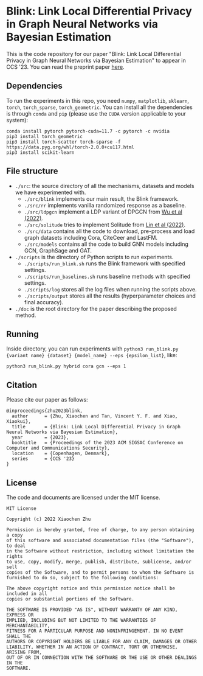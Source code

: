 # Blink: Link Local Differential Privacy in Graph Neural Networks via Bayesian Estimation

This is the code repository for our paper "Blink: Link Local Differential Privacy in Graph Neural Networks via Bayesian Estimation" to appear in CCS '23. You can read the preprint paper [here](https://arxiv.org/abs/2309.03190).

## Dependencies

To run the experiments in this repo, you need `numpy`, `matplotlib`, `sklearn`, `torch`, `torch_sparse`, `torch_geometric`. You can install all the dependencies is through `conda` and `pip` (please use the `CUDA` version applicable to your system):

```
conda install pytorch pytorch-cuda=11.7 -c pytorch -c nvidia
pip3 install torch_geometric
pip3 install torch-scatter torch-sparse -f https://data.pyg.org/whl/torch-2.0.0+cu117.html
pip3 install scikit-learn
```

## File structure
- `./src`: the source directory of all the mechanisms, datasets and models we have experimented with.
  - `./src/blink` implements our main result, the Blink framework.
  - `./src/rr` implements vanilla randomized response as a baseline.
  - `./src/ldpgcn` implement a LDP variant of DPGCN from [Wu et al (2022)](https://ieeexplore.ieee.org/document/9833806).
  - `./src/solitude` tries to implement Solitude from [Lin et al (2022)](https://ieeexplore.ieee.org/document/9855440).
  - `./src/data` contains all the code to download, pre-process and load graph datasets including Cora, CiteCeer and LastFM.
  - `./src/models` contains all the code to build GNN models including GCN, GraphSage and GAT.
- `./scripts` is the directory of Python scripts to run experiments.
  - `./scripts/run_blink.sh` runs the Blink framework with specified settings.
  - `./scripts/run_baselines.sh` runs baseline methods with specified settings.
  - `./scripts/log` stores all the log files when running the scripts above.
  - `./scripts/output` stores all the results (hyperparameter choices and final accuracy).
- `./doc` is the root directory for the paper describing the proposed method.

## Running
Inside directory, you can run experiments with `python3 run_blink.py {variant name} {dataset} {model_name} --eps {epsilon_list}`, like:
```
python3 run_blink.py hybrid cora gcn --eps 1
```

## Citation
Please cite our paper as follows:
```
@inproceedings{zhu2023blink,
  author      = {Zhu, Xiaochen and Tan, Vincent Y. F. and Xiao, Xiaokui},
  title       = {Blink: Link Local Differential Privacy in Graph Neural Networks via Bayesian Estimation},
  year        = {2023},
  booktitle   = {Proceedings of the 2023 ACM SIGSAC Conference on Computer and Communications Security},
  location    = {Copenhagen, Denmark},
  series      = {CCS '23}
}
```

## License
The code and documents are licensed under the MIT license.
```
MIT License

Copyright (c) 2022 Xiaochen Zhu

Permission is hereby granted, free of charge, to any person obtaining a copy
of this software and associated documentation files (the "Software"), to deal
in the Software without restriction, including without limitation the rights
to use, copy, modify, merge, publish, distribute, sublicense, and/or sell
copies of the Software, and to permit persons to whom the Software is
furnished to do so, subject to the following conditions:

The above copyright notice and this permission notice shall be included in all
copies or substantial portions of the Software.

THE SOFTWARE IS PROVIDED "AS IS", WITHOUT WARRANTY OF ANY KIND, EXPRESS OR
IMPLIED, INCLUDING BUT NOT LIMITED TO THE WARRANTIES OF MERCHANTABILITY,
FITNESS FOR A PARTICULAR PURPOSE AND NONINFRINGEMENT. IN NO EVENT SHALL THE
AUTHORS OR COPYRIGHT HOLDERS BE LIABLE FOR ANY CLAIM, DAMAGES OR OTHER
LIABILITY, WHETHER IN AN ACTION OF CONTRACT, TORT OR OTHERWISE, ARISING FROM,
OUT OF OR IN CONNECTION WITH THE SOFTWARE OR THE USE OR OTHER DEALINGS IN THE
SOFTWARE.
```